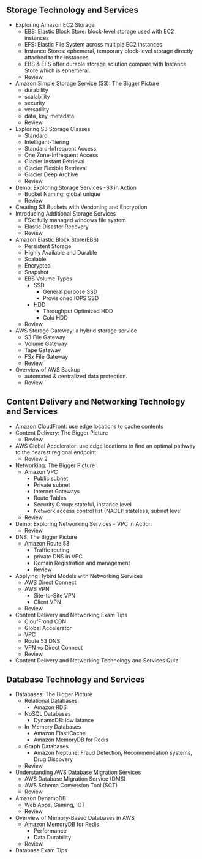 ## Storage Technology and Services
  - Exploring Amazon EC2 Storage
    - EBS: Elastic Block Store: block-level storage used with EC2 instances
    - EFS: Elastic File System across multiple EC2 instances
    - Instance Stores: ephemeral, temporary block-level storage directly attached to the instances
    - EBS & EFS offer durable storage solution compare with Instance Store which is ephemeral.
    - Review
  - Amazon Simple Storage Service (S3): The Bigger Picture
    - durability
    - scalability
    - security
    - versatility
    - data, key, metadata
    - Review
  - Exploring S3 Storage Classes
    - Standard
    - Intelligent-Tiering
    - Standard-Infrequent Access
    - One Zone-Infrequent Access
    - Glacier Instant Retrieval
    - Glacier Flexible Retrieval
    - Glacier Deep Archive
    - Review
  - Demo: Exploring Storage Services -S3 in Action
    - Bucket Naming: global unique
    - Review
  - Creating S3 Buckets with Versioning and Encryption
  - Introducing Additional Storage Services
    - FSx: fully managed windows file system
    - Elastic Disaster Recovery
    - Review
  - Amazon Elastic Block Store(EBS)
    - Persistent Storage
    - Highly Available and Durable
    - Scalable 
    - Encrypted
    - Snapshot
    - EBS Volume Types
      - SSD
        - General purpose SSD
        - Provisioned IOPS SSD
      - HDD
        - Throughput Optimized HDD
        - Cold HDD
    - Review
  - AWS Storage Gateway: a hybrid storage service
    - S3 File Gateway
    - Volume Gateway
    - Tape Gateway
    - FSx File Gateway
    - Review
  - Overview of AWS Backup
    - automated & centralized data protection.
    - Review
## Content Delivery and Networking Technology and Services
  - Amazon CloudFront: use edge locations to cache contents
  - Content Delivery: The Bigger Picture
    - Review
  - AWS Global Accelerator: use edge locations to find an optimal pathway to the nearest regional endpoint
    - Review 2
  - Networking: The Bigger Picture
    - Amazon VPC
      - Public subnet
      - Private subnet
      - Internet Gateways
      - Route Tables
      - Security Group: stateful, instance level
      - Network access control list (NACL): stateless, subnet level
    - Review
  - Demo: Exploring Networking Services - VPC in Action
    - Review
  - DNS: The Bigger Picture
    - Amazon Route 53
      - Traffic routing
      - private DNS in VPC
      - Domain Registration and management
      - Review
  - Applying Hybird Models with Networking Services
    - AWS Direct Connect
    - AWS VPN
      - Site-to-Site VPN
      - Client VPN
    - Review
  - Content Delivery and Networking Exam Tips
    - CloufFrond CDN
    - Global Accelerator
    - VPC
    - Route 53 DNS
    - VPN vs Direct Connect
    - Review
  - Content Delivery and Networking Technology and Services Quiz
## Database Technology and Services
  - Databases: The Bigger Picture
    - Relational Databases:
      - Amazon RDS
    - NoSQL Databases
      - DynamoDB: low latance
    - In-Memory Databases
      - Amazon ElastiCache
      - Amazon MemoryDB for Redis
    - Graph Databases
      - Amazon Neptune: Fraud Detection, Recommendation systems, Drug Discovery
    - Review
  - Understanding AWS Database Migration Services
    - AWS Database Migration Service (DMS)
    - AWS Schema Conversion Tool (SCT)
    - Review
  - Amazon DynamoDB
    - Web Apps, Gaming, IOT
    - Review
  - Overview of Memory-Based Databases in AWS
    - Amazon MemoryDB for Redis
      - Performance
      - Data Durability
    - Review
  - Database Exam Tips
